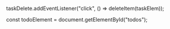 taskDelete.addEventListener("click", () => deleteItem(taskElem));

const todoElement = document.getElementById("todos");